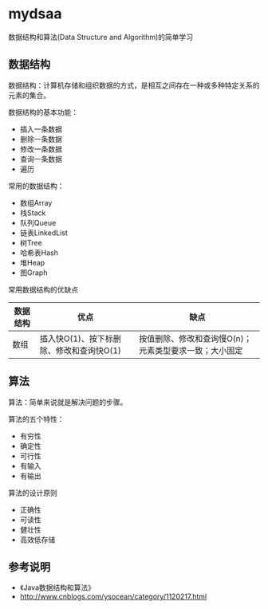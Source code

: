 # mydsaa
数据结构和算法(Data Structure and Algorithm)的简单学习

## 数据结构
数据结构：计算机存储和组织数据的方式，是相互之间存在一种或多种特定关系的元素的集合。

数据结构的基本功能：

- 插入一条数据
- 删除一条数据
- 修改一条数据
- 查询一条数据 
- 遍历

常用的数据结构：

- 数组Array
- 栈Stack
- 队列Queue
- 链表LinkedList
- 树Tree
- 哈希表Hash
- 堆Heap
- 图Graph

常用数据结构的优缺点

|数据结构|优点|缺点|
|---|---|---|
|数组|插入快O(1)、按下标删除、修改和查询快O(1)|按值删除、修改和查询慢O(n)；元素类型要求一致；大小固定|

## 算法
算法：简单来说就是解决问题的步骤。

算法的五个特性：

- 有穷性
- 确定性
- 可行性
- 有输入
- 有输出

算法的设计原则

- 正确性
- 可读性
- 健壮性
- 高效低存储

## 参考说明

- 《Java数据结构和算法》
- http://www.cnblogs.com/ysocean/category/1120217.html
